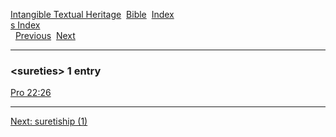 [Intangible Textual Heritage](../../index)  [Bible](../index) 
[Index](index)   
[s Index](_s_)  
  [Previous](c11153)  [Next](c11155) 

------------------------------------------------------------------------

### &lt;sureties&gt; 1 entry

[Pro 22:26](../kjv/pro022.htm#026)  

------------------------------------------------------------------------

[Next: suretiship (1)](c11155)
